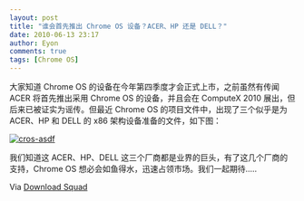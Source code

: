 ```yaml
---
layout: post
title: "谁会首先推出 Chrome OS 设备？ACER、HP 还是 DELL？"
date: 2010-06-13 23:17
author: Eyon
comments: true
tags: [Chrome OS]
---
```

大家知道 Chrome OS 的设备在今年第四季度才会正式上市，之前虽然有传闻 ACER 将首先推出采用 Chrome OS 的设备，并且会在 ComputeX 2010 展出，但后来已被证实为谣传。但最近 Chrome OS 的项目文件中，出现了三个似乎是为 ACER、HP 和 DELL 的 x86 架构设备准备的文件，如下图：

<a href="http://img.chromi.org/2010/06/cros-asdf.jpg">![](http://img.chromi.org/2010/06/cros-asdf-550x238.jpg "cros-asdf")</a>

我们知道这 ACER、HP、DELL 这三个厂商都是业界的巨头，有了这几个厂商的支持，Chrome OS 想必会如鱼得水，迅速占领市场。我们一起期待.....

Via [Download Squad](http://www.downloadsquad.com/2010/06/13/first-chrome-os-systems-made-by-acer-dell-hp/)

